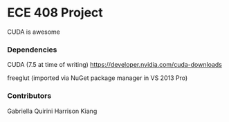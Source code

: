 # ECE 408 Project
CUDA is awesome

### Dependencies
CUDA (7.5 at time of writing) https://developer.nvidia.com/cuda-downloads

freeglut (imported via NuGet package manager in VS 2013 Pro)

### Contributors
Gabriella Quirini
Harrison Kiang
